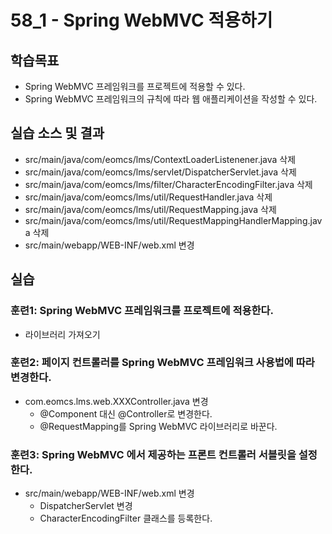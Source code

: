 # 58_1 - Spring WebMVC 적용하기

## 학습목표

- Spring WebMVC 프레임워크를 프로젝트에 적용할 수 있다.
- Spring WebMVC 프레임워크의 규칙에 따라 웹 애플리케이션을 작성할 수 있다.

## 실습 소스 및 결과

- src/main/java/com/eomcs/lms/ContextLoaderListenener.java 삭제
- src/main/java/com/eomcs/lms/servlet/DispatcherServlet.java 삭제
- src/main/java/com/eomcs/lms/filter/CharacterEncodingFilter.java 삭제
- src/main/java/com/eomcs/lms/util/RequestHandler.java 삭제
- src/main/java/com/eomcs/lms/util/RequestMapping.java 삭제
- src/main/java/com/eomcs/lms/util/RequestMappingHandlerMapping.java 삭제
- src/main/webapp/WEB-INF/web.xml 변경

## 실습  

### 훈련1: Spring WebMVC 프레임워크를 프로젝트에 적용한다.

- 라이브러리 가져오기

### 훈련2: 페이지 컨트롤러를 Spring WebMVC 프레임워크 사용법에 따라 변경한다.

- com.eomcs.lms.web.XXXController.java 변경
  - @Component 대신 @Controller로 변경한다.
  - @RequestMapping를 Spring WebMVC 라이브러리로 바꾼다.
  
### 훈련3: Spring WebMVC 에서 제공하는 프론트 컨트롤러 서블릿을 설정한다.

- src/main/webapp/WEB-INF/web.xml 변경
  - DispatcherServlet 변경
  - CharacterEncodingFilter 클래스를 등록한다.
  